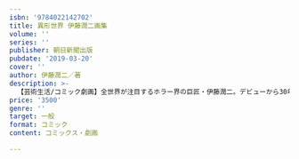 ```yaml
---
isbn: '9784022142702'
title: 異形世界 伊藤潤二画集
volume: ''
series: ''
publisher: 朝日新聞出版
pubdate: '2019-03-20'
cover: ''
author: 伊藤潤二／著
description: >-
  【芸術生活/コミック劇画】全世界が注目するホラー界の巨匠・伊藤潤二。デビューから30年あまり、緻密な筆致で、唯一無二の世界を創り続けてきたそのアートワークを大公開！　伊藤潤二の世界観の神髄にも触れることができる、著者初にして最高の一冊に！
price: '3500'
genre: ''
target: 一般
format: コミック
content: コミックス・劇画

---
```

